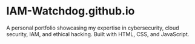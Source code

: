 # IAM-Watchdog.github.io
A personal portfolio showcasing my expertise in cybersecurity, cloud security, IAM, and ethical hacking. Built with HTML, CSS, and JavaScript.
